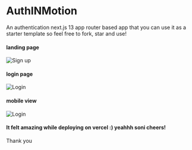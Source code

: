 
# AuthINMotion
An authentication next.js 13 app router based app that you can use it as a starter template so feel free to fork, star and use!


#### landing page
![Sign up](https://i.ibb.co/4PWBKp3/Screenshot-208.png)



#### login page
![Login](https://i.ibb.co/4Kpdk5C/Screenshot-209.png)
#### mobile view
![Login](https://i.ibb.co/JpTLCDW/Screenshot-212.png)


#### It felt amazing while deploying on vercel :) yeahhh soni cheers! 

Thank you
